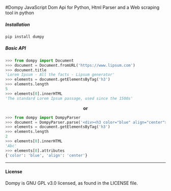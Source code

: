 #Dompy
JavaScript Dom Api for Python, Html Parser and a Web scraping tool in python

##### Installation
```bash
pip install dumpy
```

##### Basic API

```python
>>> from dompy import Document
>>> document = Document.fromURL('https://www.lipsum.com')
>>> document.title
'Lorem Ipsum - All the facts - Lipsum generator'
>>> elements = document.getElementsByTag('h3')
>>> elements.length
5
>>> elements[0].innerHTML
'The standard Lorem Ipsum passage, used since the 1500s'
```

**<center> or </center>**

```python
>>> from dompy import DompyParser
>>> document = DompyParser.parse('<div><h3 color="blue" align="center">Abc</h3><h3>Xyz</h3></div>')
>>> elements = document.getElementsByTag('h3')
>>> elements.length
2
>>> elements[0].innerHTML
'Abc'
>>> elements[0].attributes
{'color': 'blue', 'align': 'center'}
```
___

#### License
Dompy is GNU GPL v3.0 licensed, as found in the LICENSE file.
